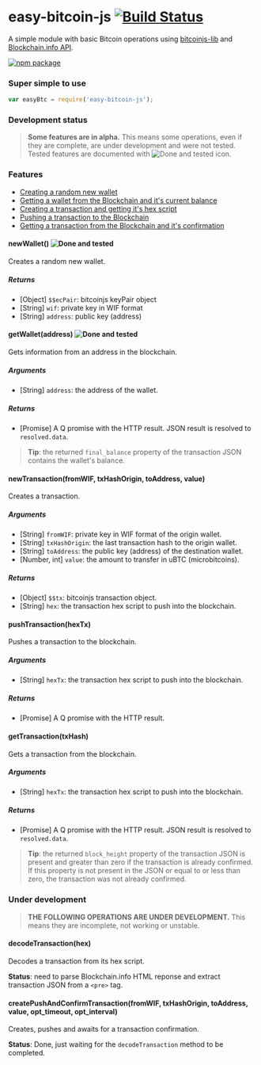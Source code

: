 # easy-bitcoin-js [![Build Status](https://travis-ci.org/ggondim/easy-bitcoin-js.svg?branch=master)](https://travis-ci.org/ggondim/easy-bitcoin-js)

A simple module with basic Bitcoin operations using [bitcoinjs-lib](https://github.com/bitcoinjs/bitcoinjs-lib) and [Blockchain.info API](http://blockchain.info).

[![npm package](https://nodei.co/npm/easy-bitcoin-js.png?downloads=true&downloadRank=true&stars=true)](https://nodei.co/npm/easy-bitcoin-js/)

### Super simple to use

```javascript
var easyBtc = require('easy-bitcoin-js');
```

### Development status

> **Some features are in alpha.** This means some operations, even if they are complete, are under development and were not tested. Tested features are documented with ![Done and tested](https://www.easydna.co.uk/wp-content/themes/easydna1/images/icon-check.png) icon.

### Features

- [Creating a random new wallet](https://github.com/ggondim/easy-bitcoin-js/blob/master/README.md#easybtcnewwallet)
- [Getting a wallet from the Blockchain and it's current balance](https://github.com/ggondim/easy-bitcoin-js/blob/master/README.md#easybtcgetwallet)
- [Creating a transaction and getting it's hex script](https://github.com/ggondim/easy-bitcoin-js/blob/master/README.md#easybtcnewtransaction)
- [Pushing a transaction to the Blockchain](https://github.com/ggondim/easy-bitcoin-js/blob/master/README.md#easybtcpushtransaction)
- [Getting a transaction from the Blockchain and it's confirmation](https://github.com/ggondim/easy-bitcoin-js/blob/master/README.md#easybtcgettransaction)

#### newWallet() ![Done and tested](https://www.easydna.co.uk/wp-content/themes/easydna1/images/icon-check.png)
Creates a random new wallet.

##### Returns
- [Object] `$$ecPair`: bitcoinjs keyPair object
- [String] `wif`: private key in WIF format
- [String] `address`: public key (address)


#### getWallet(address) ![Done and tested](https://www.easydna.co.uk/wp-content/themes/easydna1/images/icon-check.png)
Gets information from an address in the blockchain.

##### Arguments
- [String] `address`: the address of the wallet.

##### Returns
- [Promise] A Q promise with the HTTP result. JSON result is resolved to `resolved.data`.

> **Tip**: the returned `final_balance` property of the transaction JSON contains the wallet's balance.


#### newTransaction(fromWIF, txHashOrigin, toAddress, value)
Creates a transaction.

##### Arguments
- [String] `fromWIF`: private key in WIF format of the origin wallet.
- [String] `txHashOrigin`: the last transaction hash to the origin wallet.
- [String] `toAddress`: the public key (address) of the destination wallet.
- [Number, int] `value`: the amount to transfer in uBTC (microbitcoins).

##### Returns
- [Object] `$$tx`: bitcoinjs transaction object.
- [String] `hex`: the transaction hex script to push into the blockchain.


#### pushTransaction(hexTx)
Pushes a transaction to the blockchain.

##### Arguments
- [String] `hexTx`: the transaction hex script to push into the blockchain.

##### Returns
- [Promise] A Q promise with the HTTP result.


#### getTransaction(txHash)
Gets a transaction from the blockchain.

##### Arguments
- [String] `hexTx`: the transaction hex script to push into the blockchain.

##### Returns
- [Promise] A Q promise with the HTTP result. JSON result is resolved to `resolved.data`.

> **Tip**: the returned `block_height` property of the transaction JSON is present and greater than zero if the transaction is already confirmed. If this property is not present in the JSON or equal to or less than zero, the transaction was not already confirmed.


### Under development

>**THE FOLLOWING OPERATIONS ARE UNDER DEVELOPMENT.** This means they are incomplete, not working or unstable.

#### decodeTransaction(hex)
Decodes a transaction from its hex script.

**Status**: need to parse Blockchain.info HTML reponse and extract transaction JSON from a `<pre>` tag.

#### createPushAndConfirmTransaction(fromWIF, txHashOrigin, toAddress, value, opt_timeout, opt_interval)
Creates, pushes and awaits for a transaction confirmation.

**Status**: Done, just waiting for the `decodeTransaction` method to be completed.
